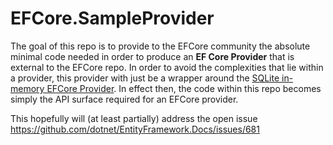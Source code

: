 # EFCore.SampleProvider
The goal of this repo is to provide to the EFCore community the absolute minimal code needed in order to produce an **EF Core Provider** that is external to the EFCore repo.  In order to avoid the complexities that lie within a provider, this provider with just be a wrapper around the [SQLite in-memory EFCore Provider](https://learn.microsoft.com/en-us/ef/core/testing/choosing-a-testing-strategy#sqlite-as-a-database-fake).  In effect then, the code within this repo becomes simply the API surface required for an EFCore provider.   

This hopefully will (at least partially) address the open issue https://github.com/dotnet/EntityFramework.Docs/issues/681 
